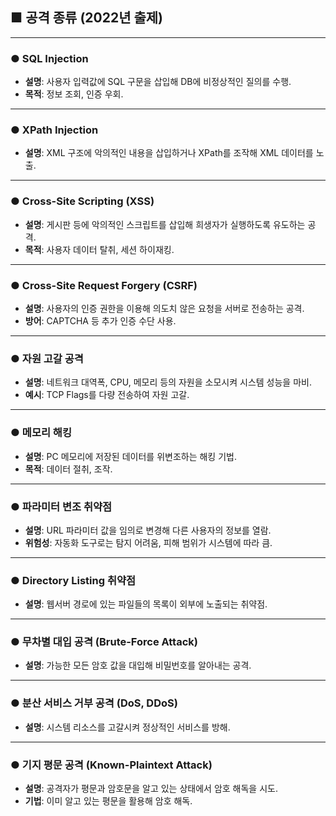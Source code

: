 ## ■ 공격 종류 (2022년 출제)

---

### ● SQL Injection
- **설명**: 사용자 입력값에 SQL 구문을 삽입해 DB에 비정상적인 질의를 수행.  
- **목적**: 정보 조회, 인증 우회.  

---

### ● XPath Injection
- **설명**: XML 구조에 악의적인 내용을 삽입하거나 XPath를 조작해 XML 데이터를 노출.  

---

### ● Cross-Site Scripting (XSS)
- **설명**: 게시판 등에 악의적인 스크립트를 삽입해 희생자가 실행하도록 유도하는 공격.  
- **목적**: 사용자 데이터 탈취, 세션 하이재킹.  

---

### ● Cross-Site Request Forgery (CSRF)
- **설명**: 사용자의 인증 권한을 이용해 의도치 않은 요청을 서버로 전송하는 공격.  
- **방어**: CAPTCHA 등 추가 인증 수단 사용.  

---

### ● 자원 고갈 공격
- **설명**: 네트워크 대역폭, CPU, 메모리 등의 자원을 소모시켜 시스템 성능을 마비.  
- **예시**: TCP Flags를 다량 전송하여 자원 고갈.  

---

### ● 메모리 해킹
- **설명**: PC 메모리에 저장된 데이터를 위변조하는 해킹 기법.  
- **목적**: 데이터 절취, 조작.  

---

### ● 파라미터 변조 취약점
- **설명**: URL 파라미터 값을 임의로 변경해 다른 사용자의 정보를 열람.  
- **위험성**: 자동화 도구로는 탐지 어려움, 피해 범위가 시스템에 따라 큼.  

---

### ● Directory Listing 취약점
- **설명**: 웹서버 경로에 있는 파일들의 목록이 외부에 노출되는 취약점.  

---

### ● 무차별 대입 공격 (Brute-Force Attack)
- **설명**: 가능한 모든 암호 값을 대입해 비밀번호를 알아내는 공격.  

---

### ● 분산 서비스 거부 공격 (DoS, DDoS)
- **설명**: 시스템 리소스를 고갈시켜 정상적인 서비스를 방해.  

---

### ● 기지 평문 공격 (Known-Plaintext Attack)
- **설명**: 공격자가 평문과 암호문을 알고 있는 상태에서 암호 해독을 시도.  
- **기법**: 이미 알고 있는 평문을 활용해 암호 해독.  
